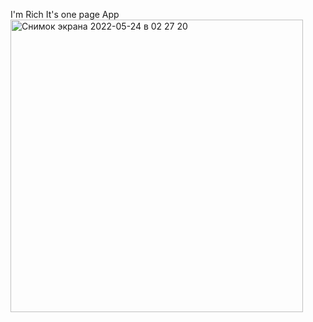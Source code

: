 I'm Rich 
It's one page App
<img width="468" alt="Снимок экрана 2022-05-24 в 02 27 20" src="https://user-images.githubusercontent.com/31437162/169920661-04dcd9da-3870-4469-9881-ed9e442e658f.png">
